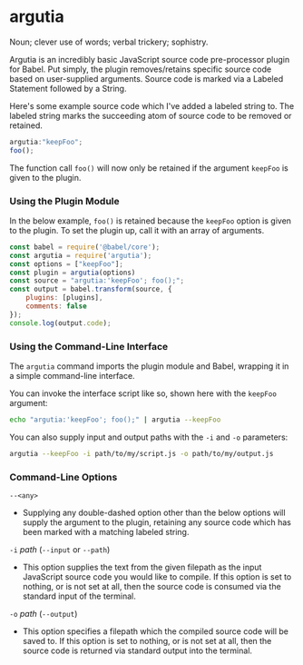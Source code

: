 # argutia
Noun; clever use of words; verbal trickery; sophistry.

Argutia is an incredibly basic JavaScript source code pre-processor plugin for Babel. Put simply, the plugin removes/retains specific source code based on user-supplied arguments. Source code is marked via a Labeled Statement followed by a String.

Here's some example source code which I've added a labeled string to. The labeled string marks the succeeding atom of source code to be removed or retained.

```JavaScript
argutia:"keepFoo";
foo();
```

The function call `foo()` will now only be retained if the argument `keepFoo` is given to the plugin.

### Using the Plugin Module

In the below example, `foo()` is retained because the `keepFoo` option is given to the plugin. To set the plugin up, call it with an array of arguments.

```JavaScript
const babel = require('@babel/core');
const argutia = require('argutia');
const options = ["keepFoo"];
const plugin = argutia(options)
const source = "argutia:'keepFoo'; foo();";
const output = babel.transform(source, {
	plugins: [plugins],
	comments: false
});
console.log(output.code);
```

### Using the Command-Line Interface

The `argutia` command imports the plugin module and Babel, wrapping it in a simple command-line interface.

You can invoke the interface script like so, shown here with the `keepFoo` argument:

```bash
echo "argutia:'keepFoo'; foo();" | argutia --keepFoo
```

You can also supply input and output paths with the `-i` and `-o` parameters:

```bash
argutia --keepFoo -i path/to/my/script.js -o path/to/my/output.js
```

### Command-Line Options

`--<any>`

- Supplying any double-dashed option other than the below options will supply the argument to the plugin, retaining any source code which has been marked with a matching labeled string.

`-i` *path* (`--input` or `--path`)

- This option supplies the text from the given filepath as the input JavaScript source code you would like to compile. If this option is set to nothing, or is not set at all, then the source code is consumed via the standard input of the terminal.

`-o` *path* (`--output`)

- This option specifies a filepath which the compiled source code will be saved to. If this option is set to nothing, or is not set at all, then the source code is returned via standard output into the terminal.